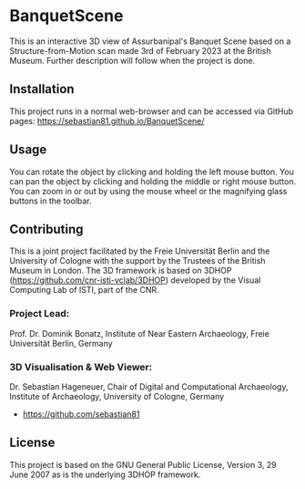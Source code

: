 # BanquetScene

This is an interactive 3D view of Assurbanipal's Banquet Scene based on a Structure-from-Motion scan made 3rd of February 2023 at the British Museum. Further description will follow when the project is done.

## Installation

This project runs in a normal web-browser and can be accessed via GitHub pages: https://sebastian81.github.io/BanquetScene/

## Usage

You can rotate the object by clicking and holding the left mouse button. You can pan the object by clicking and holding the middle or right mouse button. You can zoom in or out by using the mouse wheel or the magnifying glass buttons in the toolbar.

## Contributing

This is a joint project facilitated by the Freie Universität Berlin and the University of Cologne with the support by the Trustees of the British Museum in London. The 3D framework is based on 3DHOP (https://github.com/cnr-isti-vclab/3DHOP) developed by the Visual Computing Lab of ISTI, part of the CNR.

### Project Lead:
Prof. Dr. Dominik Bonatz, Institute of Near Eastern Archaeology, Freie Universität Berlin, Germany
### 3D Visualisation & Web Viewer:
Dr. Sebastian Hageneuer, Chair of Digital and Computational Archaeology, Institute of Archaeology, University of Cologne, Germany
- https://github.com/sebastian81

## License

This project is based on the GNU General Public License, Version 3, 29 June 2007 as is the underlying 3DHOP framework.